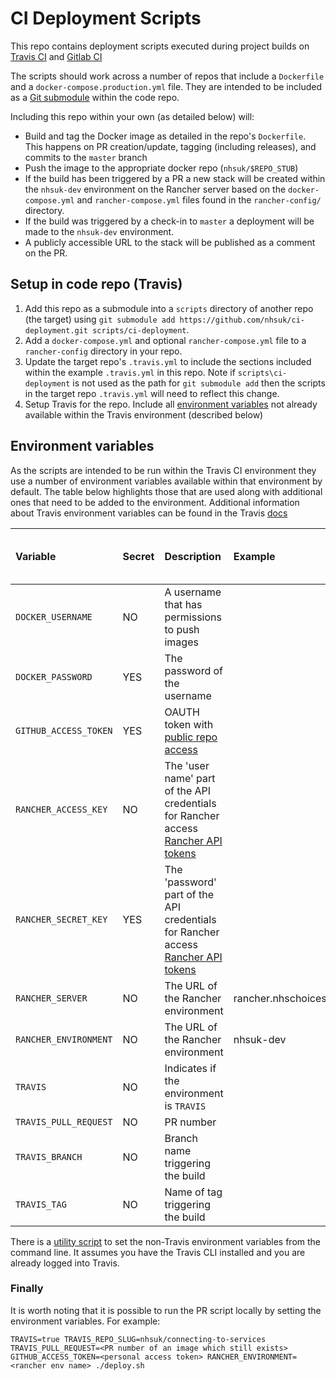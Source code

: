 # CI Deployment Scripts

This repo contains deployment scripts executed during project builds on [Travis CI](https://travis-ci.org) and [Gitlab CI](https://about.gitlab.com/features/gitlab-ci-cd/)

The scripts should work across a number of repos that include a `Dockerfile` and a `docker-compose.production.yml` file. They are intended to be included as a [Git submodule](https://git-scm.com/docs/git-submodule) within the code repo.

Including this repo within your own (as detailed below) will:
* Build and tag the Docker image as detailed in the repo's `Dockerfile`. This happens on PR creation/update, tagging (including releases), and commits to the `master` branch
* Push the image to the appropriate docker repo (`nhsuk/$REPO_STUB`)
* If the build has been triggered by a PR a new stack will be created within the `nhsuk-dev` environment on the Rancher server based on the `docker-compose.yml` and `rancher-compose.yml` files found in the `rancher-config/` directory.
* If the build was triggered by a check-in to `master` a deployment will be made to the `nhsuk-dev` environment.
* A publicly accessible URL to the stack will be published as a comment on the PR.

## Setup in code repo (Travis)

1. Add this repo as a submodule into a `scripts` directory of another repo (the target) using `git submodule add https://github.com/nhsuk/ci-deployment.git scripts/ci-deployment`.
2. Add a `docker-compose.yml` and optional `rancher-compose.yml` file to a `rancher-config` directory in your repo.
3. Update the target repo's `.travis.yml` to include the sections included within the example `.travis.yml` in this repo. Note if `scripts\ci-deployment` is not used as the path for `git submodule add` then the scripts in the target repo `.travis.yml` will need to reflect this change.
4. Setup Travis for the repo. Include all [environment variables](https://docs.travis-ci.com/user/environment-variables/#Defining-Variables-in-Repository-Settings) not already available within the Travis environment (described below)

## Environment variables

As the scripts are intended to be run within the Travis CI environment they use a number of environment variables available within that environment by default. The table below highlights those that are used along with additional ones that need to be added to the environment. Additional information about Travis environment variables can be found in the Travis [docs](https://docs.travis-ci.com/user/environment-variables/#Default-Environment-Variables)

| Variable               | Secret | Description| Example | Add to Travis? | Add to Gitlab CI? |
|:---|:---|:---|:---|:---|:---|
| `DOCKER_USERNAME` | NO | A username that has permissions to push images | | YES | |
| `DOCKER_PASSWORD` | YES | The password of the username | | YES | |
| `GITHUB_ACCESS_TOKEN` | YES | OAUTH token with [public repo access](https://developer.github.com/v3/oauth/#scopes) | | YES | |
| `RANCHER_ACCESS_KEY` | NO | The 'user name' part of the API credentials for Rancher access [Rancher API tokens](https://docs.rancher.com/rancher/v1.1/en/api/v1/api-keys/) | | YES | |
| `RANCHER_SECRET_KEY` | YES | The 'password' part of the API credentials for Rancher access [Rancher API tokens](https://docs.rancher.com/rancher/v1.1/en/api/v1/api-keys/) | | YES | |
| `RANCHER_SERVER` | NO | The URL of the Rancher environment | rancher.nhschoices.net | YES | |
| `RANCHER_ENVIRONMENT` | NO | The URL of the Rancher environment | nhsuk-dev | YES | |
| `TRAVIS` | NO | Indicates if the environment is `TRAVIS` | | NO | |
| `TRAVIS_PULL_REQUEST` | NO | PR number | | NO | |
| `TRAVIS_BRANCH` | NO | Branch name triggering the build | | NO | |
| `TRAVIS_TAG` | NO | Name of tag triggering the build | | NO | |

There is a [utility script](./configure-travis-env.sh) to set the non-Travis environment variables from the command line.
It assumes you have the Travis CLI installed and you are already logged into Travis.

### Finally

It is worth noting that it is possible to run the PR script locally by setting the environment variables. For example:

 `TRAVIS=true TRAVIS_REPO_SLUG=nhsuk/connecting-to-services TRAVIS_PULL_REQUEST=<PR number of an image which still exists>  GITHUB_ACCESS_TOKEN=<personal access token> RANCHER_ENVIRONMENT=<rancher env name> ./deploy.sh`
